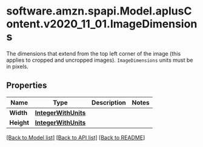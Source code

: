 # software.amzn.spapi.Model.aplusContent.v2020_11_01.ImageDimensions
The dimensions that extend from the top left corner of the image (this applies to cropped and uncropped images). `ImageDimensions` units must be in pixels.

## Properties

Name | Type | Description | Notes
------------ | ------------- | ------------- | -------------
**Width** | [**IntegerWithUnits**](IntegerWithUnits.md) |  | 
**Height** | [**IntegerWithUnits**](IntegerWithUnits.md) |  | 

[[Back to Model list]](../README.md#documentation-for-models) [[Back to API list]](../README.md#documentation-for-api-endpoints) [[Back to README]](../README.md)

